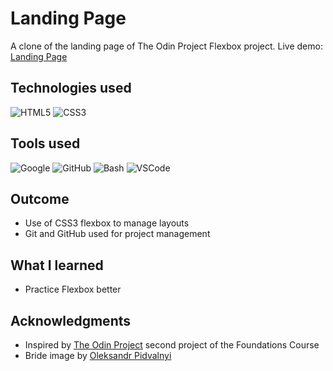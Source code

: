 <!-- INTRO-->
# Landing Page

A clone of the landing page of The Odin Project Flexbox project.
Live demo: [Landing Page](https://krssclaire.github.io/odin-landing-page/)


<!-- ABOUT THE PROJECT -->
## Technologies used

![HTML5](https://img.shields.io/badge/html5-%23E34F26.svg?style=for-the-badge&logo=html5&logoColor=white) 
![CSS3](https://img.shields.io/badge/css3-%231572B6.svg?style=for-the-badge&logo=css3&logoColor=white)      


## Tools used

![Google](https://img.shields.io/badge/google-4285F4?style=for-the-badge&logo=google&logoColor=white)
![GitHub](https://img.shields.io/badge/GitHub-100000?style=for-the-badge&logo=github&logoColor=white)
![Bash](https://img.shields.io/badge/Bash-%23121011.svg?style=for-the-badge&logo=gnu-bash&logoColor=white)
![VSCode](https://img.shields.io/badge/VSCode-0078d7.svg?style=for-the-badge&logo=visual-studio-code&logoColor=white)


## Outcome

* Use of CSS3 flexbox to manage layouts
* Git and GitHub used for project management


## What I learned

* Practice Flexbox better


<!-- ACKNOWLEDGMENTS -->
## Acknowledgments

* Inspired by [The Odin Project](https://www.theodinproject.com/) second project of the Foundations Course
* Bride image by [Oleksandr Pidvalnyi](https://www.pexels.com/it-it/foto/tessile-bianca-di-diffusione-della-donna-341372/)